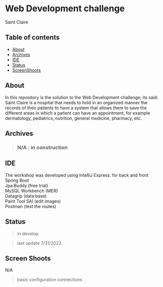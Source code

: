 # Web Development challenge
Saint Claire

## Table of contents

- [About](#about)
- [Archives](#archives)
- [IDE](#ide)
- [Status](#status)
- [ScreenShoots](#screen-shoots)


## About
In this repository is the solution to the Web Development challenge; its said:
Saint Claire is a hospital that needs to hold in an organized manner the records of
their patients to have a system that allows them to save the different areas in which a
patient can have an appointment, for example dermatology, pediatrics, nutrition,
general medicine, pharmacy, etc.



## Archives

> ### N/A :	in  construction

## IDE

The workshop was developed using IntelliJ Express. for back and front 
Spring Boot  
Jpa Buddy (free trial)  
MySQL Workbench  (MER)  
Datagrip (data base)  
Paint Tool SAI (edit images)  
Postman (test the routes)



## Status
>in develop.

>last update 7/31/2022.    

## Screen Shoots

N/A

>basic configuration 
>connections 

